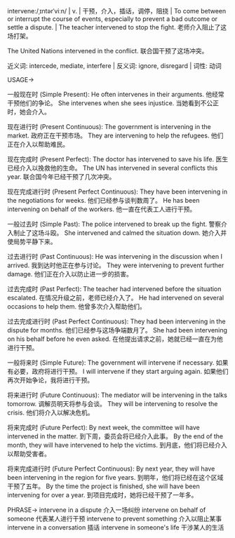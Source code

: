 intervene:/ˌɪntərˈviːn/ | v. | 干预，介入，插话，调停，阻挠 | To come between or interrupt the course of events, especially to prevent a bad outcome or settle a dispute. |  The teacher intervened to stop the fight. 老师介入阻止了这场打架。

The United Nations intervened in the conflict. 联合国干预了这场冲突。

近义词: intercede, mediate, interfere | 反义词: ignore, disregard | 词性: 动词


USAGE->

一般现在时 (Simple Present):
He often intervenes in their arguments. 他经常干预他们的争论。
She intervenes when she sees injustice. 当她看到不公正时，她会介入。


现在进行时 (Present Continuous):
The government is intervening in the market. 政府正在干预市场。
They are intervening to help the refugees. 他们正在介入以帮助难民。


现在完成时 (Present Perfect):
The doctor has intervened to save his life. 医生已经介入以挽救他的生命。
The UN has intervened in several conflicts this year. 联合国今年已经干预了几次冲突。


现在完成进行时 (Present Perfect Continuous):
They have been intervening in the negotiations for weeks.  他们已经参与谈判数周了。
He has been intervening on behalf of the workers. 他一直在代表工人进行干预。


一般过去时 (Simple Past):
The police intervened to break up the fight. 警察介入制止了这场斗殴。
She intervened and calmed the situation down. 她介入并使局势平静下来。


过去进行时 (Past Continuous):
He was intervening in the discussion when I arrived. 我到达时他正在参与讨论。
They were intervening to prevent further damage. 他们正在介入以防止进一步的损害。


过去完成时 (Past Perfect):
The teacher had intervened before the situation escalated. 在情况升级之前，老师已经介入了。
He had intervened on several occasions to help them. 他曾多次介入帮助他们。


过去完成进行时 (Past Perfect Continuous):
They had been intervening in the dispute for months. 他们已经参与这场争端数月了。
She had been intervening on his behalf before he even asked. 在他提出请求之前，她就已经一直在为他进行干预。


一般将来时 (Simple Future):
The government will intervene if necessary. 如果有必要，政府将进行干预。
I will intervene if they start arguing again. 如果他们再次开始争论，我将进行干预。


将来进行时 (Future Continuous):
The mediator will be intervening in the talks tomorrow. 调解员明天将参与会谈。
They will be intervening to resolve the crisis. 他们将介入以解决危机。


将来完成时 (Future Perfect):
By next week, the committee will have intervened in the matter. 到下周，委员会将已经介入此事。
By the end of the month, they will have intervened to help the victims. 到月底，他们将已经介入以帮助受害者。


将来完成进行时 (Future Perfect Continuous):
By next year, they will have been intervening in the region for five years. 到明年，他们将已经在这个区域干预了五年。
By the time the project is finished, she will have been intervening for over a year. 到项目完成时，她将已经干预了一年多。



PHRASE->
intervene in a dispute  介入一场纠纷
intervene on behalf of someone  代表某人进行干预
intervene to prevent something  介入以阻止某事
intervene in a conversation  插话
intervene in someone's life  干涉某人的生活
